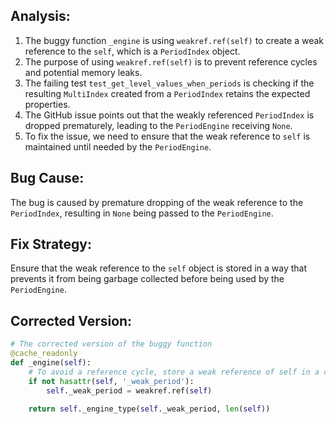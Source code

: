 ## Analysis:
1. The buggy function `_engine` is using `weakref.ref(self)` to create a weak reference to the `self`, which is a `PeriodIndex` object.
2. The purpose of using `weakref.ref(self)` is to prevent reference cycles and potential memory leaks.
3. The failing test `test_get_level_values_when_periods` is checking if the resulting `MultiIndex` created from a `PeriodIndex` retains the expected properties.
4. The GitHub issue points out that the weakly referenced `PeriodIndex` is dropped prematurely, leading to the `PeriodEngine` receiving `None`.
5. To fix the issue, we need to ensure that the weak reference to `self` is maintained until needed by the `PeriodEngine`.

## Bug Cause:
The bug is caused by premature dropping of the weak reference to the `PeriodIndex`, resulting in `None` being passed to the `PeriodEngine`.

## Fix Strategy:
Ensure that the weak reference to the `self` object is stored in a way that prevents it from being garbage collected before being used by the `PeriodEngine`.

## Corrected Version:
```python
# The corrected version of the buggy function
@cache_readonly
def _engine(self):
    # To avoid a reference cycle, store a weak reference of self in a class attribute.
    if not hasattr(self, '_weak_period'):
        self._weak_period = weakref.ref(self)

    return self._engine_type(self._weak_period, len(self))
```